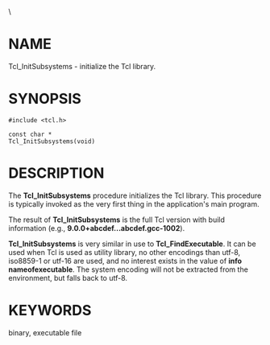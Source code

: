 \

# NAME

Tcl_InitSubsystems - initialize the Tcl library.

# SYNOPSIS

    #include <tcl.h>

    const char *
    Tcl_InitSubsystems(void)

# DESCRIPTION

The **Tcl_InitSubsystems** procedure initializes the Tcl library. This
procedure is typically invoked as the very first thing in the
application\'s main program.

The result of **Tcl_InitSubsystems** is the full Tcl version with build
information (e.g., **9.0.0+abcdef\...abcdef.gcc-1002**).

**Tcl_InitSubsystems** is very similar in use to **Tcl_FindExecutable**.
It can be used when Tcl is used as utility library, no other encodings
than utf-8, iso8859-1 or utf-16 are used, and no interest exists in the
value of **info nameofexecutable**. The system encoding will not be
extracted from the environment, but falls back to utf-8.

# KEYWORDS

binary, executable file

